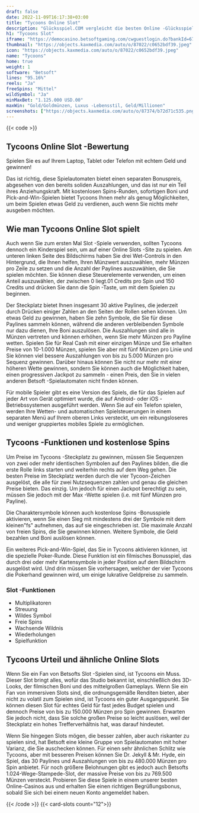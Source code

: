 ```yaml
---
draft: false
date: 2022-11-09T16:17:38+03:00
title: "Tycoons Online Slot"
description: "Glücksspiel.COM vergleicht die besten Online -Glücksspiel -Sites und -spiele der Kanada.  Unabhängige Produktbewertungen und exklusive Anmeldeangebote. Jetzt spielen!"
h1: "Tycoons Slot"
iframe: "https://democasino.betsoftgaming.com/cwguestlogin.do?bankId=675&gameId=471"
thumbnail: "https://objects.kaxmedia.com/auto/o/87022/c0652bdf39.jpeg"
icon: "https://objects.kaxmedia.com/auto/o/87022/c0652bdf39.jpeg"
name: "Tycoons"
home: true
weight: 1
software: "Betsoft"
lines: "95.16%"
reels: "Ja"
freeSpins: "Mittel"
wildSymbol: "Ja"
minMaxBet: "1.125.000 USD.00"
maxWin: "Gold/Goldmünzen, Luxus -Lebensstil, Geld/Millionen"
screenshots: ["https://objects.kaxmedia.com/auto/o/87374/b72d71c535.png"]
---
```


{{< code >}}<h2>Tycoons Online Slot -Bewertung</h2><p>Spielen Sie es auf Ihrem Laptop, Tablet oder Telefon mit echtem Geld und gewinnen!</p><p>Das ist richtig, diese Spielautomaten bietet einen separaten Bonuspreis, abgesehen von den bereits soliden Auszahlungen, und das ist nur ein Teil ihres Anziehungskraft. Mit kostenlosen Spins-Runden, sofortigen Boni und Pick-and-Win-Spielen bietet Tycoons Ihnen mehr als genug Möglichkeiten, um beim Spielen etwas Geld zu verdienen, auch wenn Sie nichts mehr ausgeben möchten.</p><h2>Wie man Tycoons Online Slot spielt</h2><p>Auch wenn Sie zum ersten Mal Slot -Spiele verwenden, sollten Tycoons dennoch ein Kinderspiel sein, um auf einer Online Slots -Site zu spielen. Am unteren linken Seite des Bildschirms haben Sie drei Wet-Controls in den Hintergrund, die Ihnen helfen, Ihren Münzwert auszuwählen, mehr Münzen pro Zeile zu setzen und die Anzahl der Paylines auszuwählen, die Sie spielen möchten. Sie können diese Steuerelemente verwenden, um einen Anteil auszuwählen, der zwischen 0 liegt.01 Credits pro Spin und 150 Credits und drücken Sie dann die Spin -Taste, um mit dem Spielen zu beginnen.</p><p>Der Steckplatz bietet Ihnen insgesamt 30 aktive Paylines, die jederzeit durch Drücken einiger Zahlen an den Seiten der Rollen sehen können. Um etwas Geld zu gewinnen, haben Sie zehn Symbole, die Sie für diese Paylines sammeln können, während die anderen verbleibenden Symbole nur dazu dienen, Ihre Boni auszulösen. Die Auszahlungen sind alle in Münzen vertreten und können erhöhen, wenn Sie mehr Münzen pro Payline wetten. Spielen Sie für Real Cash mit einer einzigen Münze und Sie erhalten Preise von 10-1.000 Münzen, spielen Sie aber mit fünf Münzen pro Linie und Sie können viel bessere Auszahlungen von bis zu 5.000 Münzen pro Sequenz gewinnen. Darüber hinaus können Sie nicht nur mehr mit einer höheren Wette gewinnen, sondern Sie können auch die Möglichkeit haben, einen progressiven Jackpot zu sammeln - einen Preis, den Sie in vielen anderen Betsoft -Spielautomaten nicht finden können.</p><p>Für mobile Spieler gibt es eine Version des Spiels, die für das Spielen auf jeder Art von Gerät optimiert wurde, die auf Android- oder iOS -Betriebssystemen ausgeführt werden. Wenn Sie auf ein Telefon spielen, werden Ihre Wetten- und automatischen Spielsteuerungen in einem separaten Menü auf Ihrem oberen Links versteckt, um ein reibungsloseres und weniger gruppiertes mobiles Spiele zu ermöglichen.</p><h2>Tycoons -Funktionen und kostenlose Spins</h2><p>Um Preise im Tycoons -Steckplatz zu gewinnen, müssen Sie Sequenzen von zwei oder mehr identischen Symbolen auf den Paylines bilden, die die erste Rolle links starten und weiterhin rechts auf dem Weg gehen. Die besten Preise im Steckplatz werden durch die vier Tycoon-Zeichen ausgelöst, die alle für zwei Nutzsequenzen zahlen und genau die gleichen Preise bieten. Das einzig. Um jedoch für einen Jackpot berechtigt zu sein, müssen Sie jedoch mit der Max -Wette spielen (i.e. mit fünf Münzen pro Payline).</p><p>Die Charaktersymbole können auch kostenlose Spins -Bonusspiele aktivieren, wenn Sie einen Sieg mit mindestens drei der Symbole mit dem kleinen"fs" aufnehmen, das auf sie eingeschrieben ist. Die maximale Anzahl von freien Spins, die Sie gewinnen können. Weitere Symbole, die Geld bezahlen und Boni auslösen können.</p><p>Ein weiteres Pick-and-Win-Spiel, das Sie in Tycoons aktivieren können, ist die spezielle Poker-Runde. Diese Funktion ist ein filmisches Bonusspiel, das durch drei oder mehr Kartensymbole in jeder Position auf dem Bildschirm ausgelöst wird. Und drin müssen Sie vorhersagen, welcher der vier Tycoons die Pokerhand gewinnen wird, um einige lukrative Geldpreise zu sammeln.</p><h3>
Slot -Funktionen</h3><ul>
<li></span>
Multiplikatoren</li>
<li></span>
Streuung</li>
<li></span>
Wildes Symbol</li>
<li></span>
Freie Spins</li>
<li></span>
Wachsende Wildnis</li>
<li></span>
Wiederholungen</li>
<li></span>
Spielfunktion</li></ul><h2>Tycoons Urteil und ähnliche Online Slots</h2><p>Wenn Sie ein Fan von Betsofts Slot -Spielen sind, ist Tycoons ein Muss. Dieser Slot bringt alles, wofür das Studio bekannt ist, einschließlich des 3D-Looks, der filmischen Boni und des mittelgroßen Gameplays. Wenn Sie ein Fan von immersiven Slots sind, die ordnungsgemäße Renditen bieten, aber nicht zu volatil zum Spielen sind, ist Tycoons ein guter Ausgangspunkt. Sie können diesen Slot für echtes Geld für fast jedes Budget spielen und dennoch Preise von bis zu 150.000 Münzen pro Spin gewinnen. Erwarten Sie jedoch nicht, dass Sie solche großen Preise so leicht auslösen, weil der Steckplatz ein hohes Trefferverhältnis hat, was darauf hindeutet.</p><p>Wenn Sie hingegen Slots mögen, die besser zahlen, aber auch riskanter zu spielen sind, hat Betsoft eine kleine Gruppe von Spielautomaten mit hoher Varianz, die Sie auschecken können. Für einen sehr ähnlichen Schlitz wie Tycoons, aber mit besseren Preisen können Sie Dr. Jekyll & Mr. Hyde, ein Spiel, das 30 Paylines und Auszahlungen von bis zu 480.000 Münzen pro Spin anbietet. Für noch größere Belohnungen gibt es jedoch auch Betsofts 1.024-Wege-Stampede-Slot, der massive Preise von bis zu 769.500 Münzen versteckt. Probieren Sie diese Spiele in einem unserer besten Online-Casinos aus und erhalten Sie einen richtigen Begrüßungsbonus, sobald Sie sich bei einem neuen Konto angemeldet haben.</p>{{< /code >}}
{{< card-slots count="12">}}
